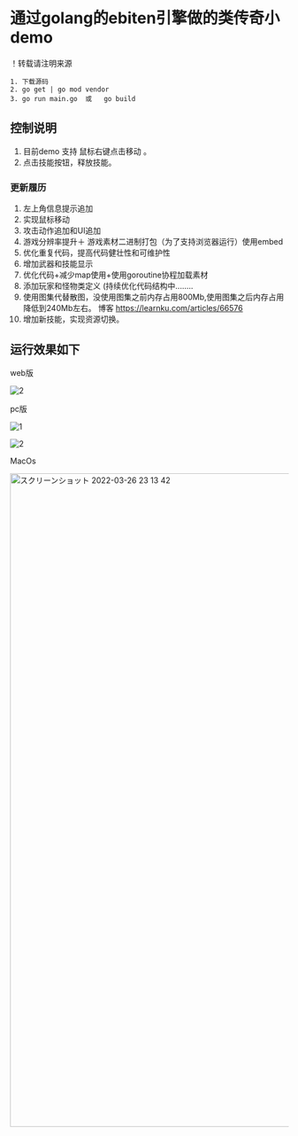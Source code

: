 # 通过golang的ebiten引擎做的类传奇小demo

！转载请注明来源

```
1. 下载源码
2. go get | go mod vendor 
3. go run main.go  或   go build
```
## 控制说明
  1. 目前demo 支持 鼠标右键点击移动 。
  2. 点击技能按钮，释放技能。
  
### 更新履历
  1. 左上角信息提示追加
  2. 实现鼠标移动
  3. 攻击动作追加和UI追加
  4. 游戏分辨率提升＋ 游戏素材二进制打包（为了支持浏览器运行）使用embed
  5. 优化重复代码，提高代码健壮性和可维护性
  6. 增加武器和技能显示
  7. 优化代码+减少map使用+使用goroutine协程加载素材
  8. 添加玩家和怪物类定义 (持续优化代码结构中........
  9. 使用图集代替散图，没使用图集之前内存占用800Mb,使用图集之后内存占用降低到240Mb左右。 博客 https://learnku.com/articles/66576
  10. 增加新技能，实现资源切换。
  
## 运行效果如下
   
  web版   
   
  ![2](https://user-images.githubusercontent.com/22612129/160224243-73f635a5-976d-4098-9e1b-a3940831ae79.png)

  pc版  
  
  ![1](https://user-images.githubusercontent.com/22612129/160400920-84b76ef9-6a27-4208-be30-f3f3408213de.png)

  ![2](https://user-images.githubusercontent.com/22612129/160400927-f3071b80-cbb1-4cd4-9eb1-d88aba1dc5ee.png)

  
  MacOs
  
  <img width="1180" alt="スクリーンショット 2022-03-26 23 13 42" src="https://user-images.githubusercontent.com/22612129/160243441-cd8d3de7-e7fc-46ef-b607-00ee1a62414d.png">


   




